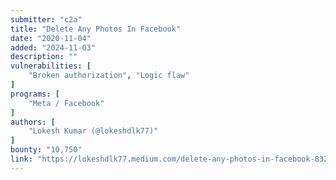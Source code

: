 ```yaml
---
submitter: "c2a"
title: "Delete Any Photos In Facebook"
date: "2020-11-04"
added: "2024-11-03"
description: ""
vulnerabilities: [
    "Broken authorization", "Logic flaw"
]
programs: [
    "Meta / Facebook"
]
authors: [
    "Lokesh Kumar (@lokeshdlk77)"
]
bounty: "10,750"
link: "https://lokeshdlk77.medium.com/delete-any-photos-in-facebook-832dbe81cdc4"
---
```




